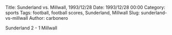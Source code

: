 Title: Sunderland vs. Millwall, 1993/12/28
Date: 1993/12/28 00:00
Category: sports
Tags: football, football scores, Sunderland, Millwall
Slug: sunderland-vs-millwall
Author: carbonero


Sunderland 2 - 1 Millwall

